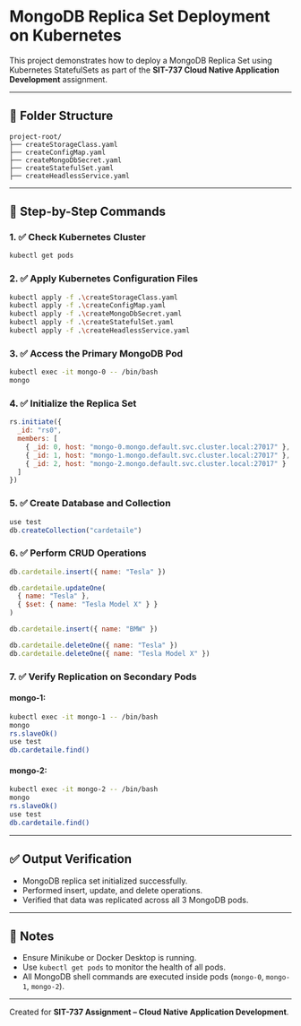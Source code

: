# MongoDB Replica Set Deployment on Kubernetes

This project demonstrates how to deploy a MongoDB Replica Set using Kubernetes StatefulSets as part of the **SIT-737 Cloud Native Application Development** assignment.

---

## 📁 Folder Structure

```
project-root/
├── createStorageClass.yaml
├── createConfigMap.yaml
├── createMongoDbSecret.yaml
├── createStatefulSet.yaml
├── createHeadlessService.yaml
```

---

## 🧾 Step-by-Step Commands

### 1. ✅ Check Kubernetes Cluster
```bash
kubectl get pods
```

### 2. ✅ Apply Kubernetes Configuration Files
```bash
kubectl apply -f .\createStorageClass.yaml
kubectl apply -f .\createConfigMap.yaml
kubectl apply -f .\createMongoDbSecret.yaml
kubectl apply -f .\createStatefulSet.yaml
kubectl apply -f .\createHeadlessService.yaml
```

### 3. ✅ Access the Primary MongoDB Pod
```bash
kubectl exec -it mongo-0 -- /bin/bash
mongo
```

### 4. ✅ Initialize the Replica Set
```js
rs.initiate({
  _id: "rs0",
  members: [
    { _id: 0, host: "mongo-0.mongo.default.svc.cluster.local:27017" },
    { _id: 1, host: "mongo-1.mongo.default.svc.cluster.local:27017" },
    { _id: 2, host: "mongo-2.mongo.default.svc.cluster.local:27017" }
  ]
})
```

### 5. ✅ Create Database and Collection
```js
use test
db.createCollection("cardetaile")
```

### 6. ✅ Perform CRUD Operations
```js
db.cardetaile.insert({ name: "Tesla" })

db.cardetaile.updateOne(
  { name: "Tesla" },
  { $set: { name: "Tesla Model X" } }
)

db.cardetaile.insert({ name: "BMW" })

db.cardetaile.deleteOne({ name: "Tesla" })
db.cardetaile.deleteOne({ name: "Tesla Model X" })
```

### 7. ✅ Verify Replication on Secondary Pods

#### mongo-1:
```bash
kubectl exec -it mongo-1 -- /bin/bash
mongo
rs.slaveOk()
use test
db.cardetaile.find()
```

#### mongo-2:
```bash
kubectl exec -it mongo-2 -- /bin/bash
mongo
rs.slaveOk()
use test
db.cardetaile.find()
```

---

## ✅ Output Verification

- MongoDB replica set initialized successfully.
- Performed insert, update, and delete operations.
- Verified that data was replicated across all 3 MongoDB pods.

---

## 📌 Notes

- Ensure Minikube or Docker Desktop is running.
- Use `kubectl get pods` to monitor the health of all pods.
- All MongoDB shell commands are executed inside pods (`mongo-0`, `mongo-1`, `mongo-2`).

---

Created for **SIT-737 Assignment – Cloud Native Application Development**.
